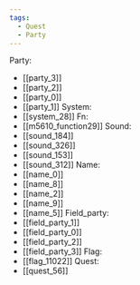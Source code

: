 ```yaml
---
tags:
  - Quest
  - Party
---
```

Party:
- [[party_3]]
- [[party_2]]
- [[party_0]]
- [[party_1]]
System:
- [[system_28]]
Fn:
- [[m5610_function29]]
Sound:
- [[sound_184]]
- [[sound_326]]
- [[sound_153]]
- [[sound_312]]
Name:
- [[name_0]]
- [[name_8]]
- [[name_2]]
- [[name_9]]
- [[name_5]]
Field_party:
- [[field_party_1]]
- [[field_party_0]]
- [[field_party_2]]
- [[field_party_3]]
Flag:
- [[flag_11022]]
Quest:
- [[quest_56]]
